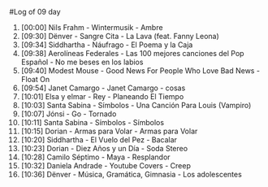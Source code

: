 #Log of 09 day

1. [00:00] Nils Frahm - Wintermusik - Ambre
1. [09:30] Dënver - Sangre Cita - La Lava (feat. Fanny Leona)
1. [09:34] Siddhartha - Náufrago - El Poema y la Caja
1. [09:38] Aerolíneas Federales - Las 100 mejores canciones del Pop Español - No me beses en los labios
1. [09:40] Modest Mouse - Good News For People Who Love Bad News - Float On
1. [09:54] Janet Camargo - Janet Camargo - cosas
1. [10:01] Elsa y elmar - Rey - Planeando El Tiempo
1. [10:03] Santa Sabina - Símbolos - Una Canción Para Louis (Vampiro)
1. [10:07] Jónsi - Go - Tornado
1. [10:11] Santa Sabina - Símbolos - Símbolos
1. [10:15] Dorian - Armas para Volar - Armas para Volar
1. [10:20] Siddhartha - El Vuelo del Pez - Bacalar
1. [10:23] Dorian - Diez Años y un Día - Soda Stereo
1. [10:28] Camilo Séptimo - Maya - Resplandor
1. [10:32] Daniela Andrade - Youtube Covers - Creep
1. [10:36] Dënver - Música, Gramática, Gimnasia - Los adolescentes

